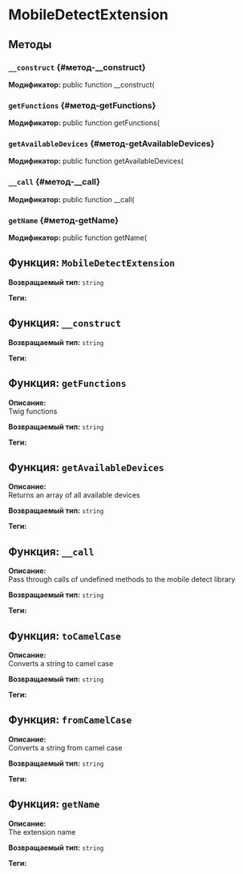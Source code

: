 # MobileDetectExtension

## Методы

### `__construct` {#метод-__construct}
**Модификатор:** public function __construct(

### `getFunctions` {#метод-getFunctions}
**Модификатор:** public function getFunctions(

### `getAvailableDevices` {#метод-getAvailableDevices}
**Модификатор:** public function getAvailableDevices(

### `__call` {#метод-__call}
**Модификатор:** public function __call(

### `getName` {#метод-getName}
**Модификатор:** public function getName(

## Функция: `MobileDetectExtension`

**Возвращаемый тип:** `string`

**Теги:**
## Функция: `__construct`

**Возвращаемый тип:** `string`

**Теги:**
## Функция: `getFunctions`

**Описание:**  
Twig functions

**Возвращаемый тип:** `string`

**Теги:**
## Функция: `getAvailableDevices`

**Описание:**  
Returns an array of all available devices

**Возвращаемый тип:** `string`

**Теги:**
## Функция: `__call`

**Описание:**  
Pass through calls of undefined methods to the mobile detect library

**Возвращаемый тип:** `string`

**Теги:**
## Функция: `toCamelCase`

**Описание:**  
Converts a string to camel case

**Возвращаемый тип:** `string`

**Теги:**
## Функция: `fromCamelCase`

**Описание:**  
Converts a string from camel case

**Возвращаемый тип:** `string`

**Теги:**
## Функция: `getName`

**Описание:**  
The extension name

**Возвращаемый тип:** `string`

**Теги:**
